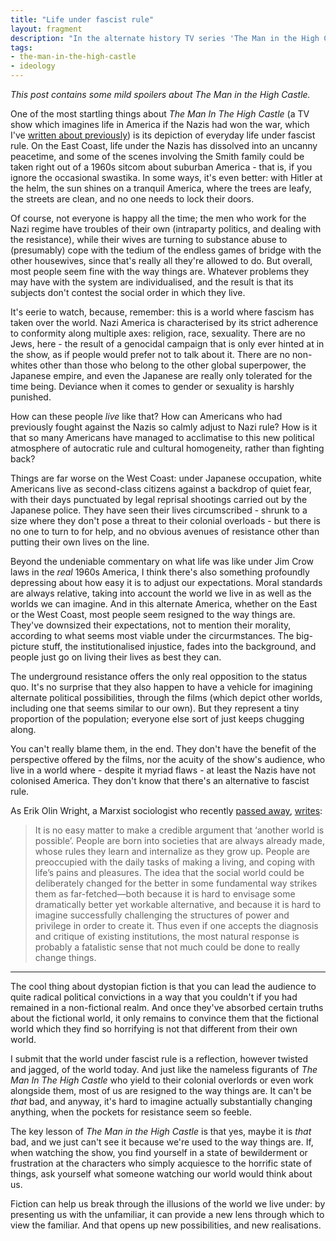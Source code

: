 ```yaml
---
title: "Life under fascist rule"
layout: fragment
description: "In the alternate history TV series 'The Man in the High Castle', most of 1960s America simply accepts Nazi or Japanese rule as a fact of life. Why don't they resist?"
tags:
- the-man-in-the-high-castle
- ideology
---
```


_This post contains some mild spoilers about The Man in the High Castle._

One of the most startling things about _The Man In The High Castle_ (a TV show which imagines life in America if the Nazis had won the war, which I've [written about previously](/posts/fragments-32)) is its depiction of everyday life under fascist rule. On the East Coast, life under the Nazis has dissolved into an uncanny peacetime, and some of the scenes involving the Smith family could be taken right out of a 1960s sitcom about suburban America - that is, if you ignore the occasional swastika. In some ways, it's even better: with Hitler at the helm, the sun shines on a tranquil America, where the trees are leafy, the streets are clean, and no one needs to lock their doors. 

Of course, not everyone is happy all the time; the men who work for the Nazi regime have troubles of their own (intraparty politics, and dealing with the resistance), while their wives are turning to substance abuse to (presumably) cope with the tedium of the endless games of bridge with the other housewives, since that's really all they're allowed to do. But overall, most people seem fine with the way things are. Whatever problems they may have with the system are individualised, and the result is that its subjects don't contest the social order in which they live.

It's eerie to watch, because, remember: this is a world where fascism has taken over the world. Nazi America is characterised by its strict adherence to conformity along multiple axes: religion, race, sexuality. There are no Jews, here - the result of a genocidal campaign that is only ever hinted at in the show, as if people would prefer not to talk about it. There are no non-whites other than those who belong to the other global superpower, the Japanese empire, and even the Japanese are really only tolerated for the time being. Deviance when it comes to gender or sexuality is harshly punished.

How can these people _live_ like that? How can Americans who had previously fought against the Nazis so calmly adjust to Nazi rule? How is it that so many Americans have managed to acclimatise to this new political atmosphere of autocratic rule and cultural homogeneity, rather than fighting back?

Things are far worse on the West Coast: under Japanese occupation, white Americans live as second-class citizens against a backdrop of quiet fear, with their days punctuated by legal reprisal shootings carried out by the Japanese police. They have seen their lives circumscribed - shrunk to a size where they don't pose a threat to their colonial overloads - but there is no one to turn to for help, and no obvious avenues of resistance other than putting their own lives on the line.

Beyond the undeniable commentary on what life was like under Jim Crow laws in the _real_ 1960s America, I think there's also something profoundly depressing about how easy it is to adjust our expectations. Moral standards are always relative, taking into account the world we live in as well as the worlds we can imagine. And in this alternate America, whether on the East or the West Coast, most people seem resigned to the way things are. They've downsized their expectations, not to mention their morality, according to what seems most viable under the circurmstances. The big-picture stuff, the institutionalised injustice, fades into the background, and people just go on living their lives as best they can.

The underground resistance offers the only real opposition to the status quo. It's no surprise that they also happen to have a vehicle for imagining alternate political possibilities, through the films (which depict other worlds, including one that seems similar to our own). But they represent a tiny proportion of the population; everyone else sort of just keeps chugging along.

You can't really blame them, in the end. They don't have the benefit of the perspective offered by the films, nor the acuity of the show's audience, who live in a world where - despite it myriad flaws - at least the Nazis have not colonised America. They don't know that there's an alternative to fascist rule.

As Erik Olin Wright, a Marxist sociologist who recently [passed away](/posts/39), [writes](https://www.versobooks.com/blogs/4218-erik-olin-wright-compass-points-towards-a-socialist-alternative):

> It is no easy matter to make a credible argument that ‘another world is possible’. People are born into societies that are always already made, whose rules they learn and internalize as they grow up. People are preoccupied with the daily tasks of making a living, and coping with life’s pains and pleasures. The idea that the social world could be deliberately changed for the better in some fundamental way strikes them as far-fetched—both because it is hard to envisage some dramatically better yet workable alternative, and because it is hard to imagine successfully challenging the structures of power and privilege in order to create it. Thus even if one accepts the diagnosis and critique of existing institutions, the most natural response is probably a fatalistic sense that not much could be done to really change things.

***

The cool thing about dystopian fiction is that you can lead the audience to quite radical political convictions in a way that you couldn't if you had remained in a non-fictional realm. And once they've absorbed certain truths about the fictional world, it only remains to convince them that the fictional world which they find so horrifying is not that different from their own world.

I submit that the world under fascist rule is a reflection, however twisted and jagged, of the world today. And just like the nameless figurants of _The Man In The High Castle_ who yield to their colonial overlords or even work alongside them, most of us are resigned to the way things are. It can't be _that_ bad, and anyway, it's hard to imagine actually substantially changing anything, when the pockets for resistance seem so feeble.

The key lesson of _The Man in the High Castle_ is that yes, maybe it is _that_ bad, and we just can't see it because we're used to the way things are. If, when watching the show, you find yourself in a state of bewilderment or frustration at the characters who simply acquiesce to the horrific state of things, ask yourself what someone watching our world would think about us.

Fiction can help us break through the illusions of the world we live under: by presenting us with the unfamiliar, it can provide a new lens through which to view the familiar. And that opens up new possibilities, and new realisations.

